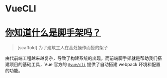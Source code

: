 # VueCLI

# [你知道什么是脚手架吗？](https://github.com/haizlin/fe-interview/issues/485)

> [scaffold] 为了建筑工人在高处操作而搭的架子

由代前端工程越来越复杂，导致了构建系统的出现，而前端脚手架就是帮助我们搭建项目的基础工具，Vue 官方的 [`@vue/cli`](https://cli.vuejs.org/zh/guide/) 提供了自动搭建 webpack 环境和配置的功能。
